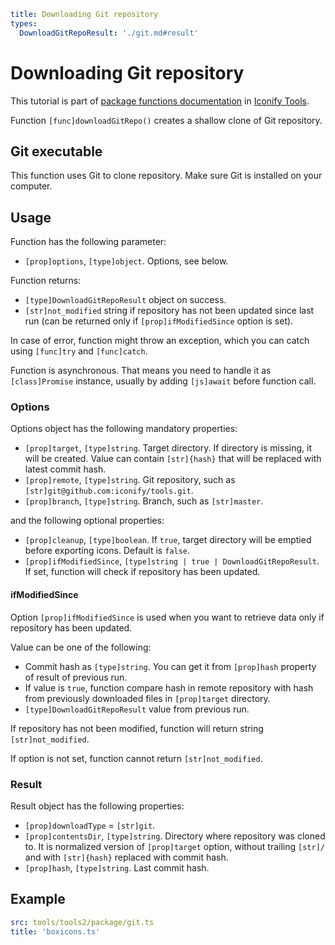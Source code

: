```yaml
title: Downloading Git repository
types:
  DownloadGitRepoResult: './git.md#result'
```

# Downloading Git repository

This tutorial is part of [package functions documentation](./index.md) in [Iconify Tools](../index.md).

Function `[func]downloadGitRepo()` creates a shallow clone of Git repository.

## Git executable

This function uses Git to clone repository. Make sure Git is installed on your computer.

## Usage

Function has the following parameter:

- `[prop]options`, `[type]object`. Options, see below.

Function returns:

- `[type]DownloadGitRepoResult` object on success.
- `[str]not_modified` string if repository has not been updated since last run (can be returned only if `[prop]ifModifiedSince` option is set).

In case of error, function might throw an exception, which you can catch using `[func]try` and `[func]catch`.

Function is asynchronous. That means you need to handle it as `[class]Promise` instance, usually by adding `[js]await` before function call.

### Options

Options object has the following mandatory properties:

- `[prop]target`, `[type]string`. Target directory. If directory is missing, it will be created. Value can contain `[str]{hash}` that will be replaced with latest commit hash.
- `[prop]remote`, `[type]string`. Git repository, such as `[str]git@github.com:iconify/tools.git`.
- `[prop]branch`, `[type]string`. Branch, such as `[str]master`.

and the following optional properties:

- `[prop]cleanup`, `[type]boolean`. If `true`, target directory will be emptied before exporting icons. Default is `false`.
- `[prop]ifModifiedSince`, `[type]string | true | DownloadGitRepoResult`. If set, function will check if repository has been updated.

#### ifModifiedSince

Option `[prop]ifModifiedSince` is used when you want to retrieve data only if repository has been updated.

Value can be one of the following:

- Commit hash as `[type]string`. You can get it from `[prop]hash` property of result of previous run.
- If value is `true`, function compare hash in remote repository with hash from previously downloaded files in `[prop]target` directory.
- `[type]DownloadGitRepoResult` value from previous run.

If repository has not been modified, function will return string `[str]not_modified`.

If option is not set, function cannot return `[str]not_modified`.

### Result

Result object has the following properties:

- `[prop]downloadType` = `[str]git`.
- `[prop]contentsDir`, `[type]string`. Directory where repository was cloned to. It is normalized version of `[prop]target` option, without trailing `[str]/` and with `[str]{hash}` replaced with commit hash.
- `[prop]hash`, `[type]string`. Last commit hash.

## Example

```yaml
src: tools/tools2/package/git.ts
title: 'boxicons.ts'
```
